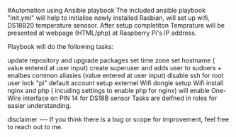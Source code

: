 #Automation using Ansible playbook
The included ansible playbook "init.yml" will help to initialise newly installed Rasbian, will set up wifi, DS18B20 temperature senosor. After setup completiton Temprature will be presented at webpage (HTML/php) at Raspberry Pi's IP address.

Playbook will do the following tasks:

update repository and upgrade packages
set time zone
set hostname ( value entered at user input)
create superuser and adds user to sudoers + enalbes common aliasies (value entered at user input)
disable ssh for root user
lock "pi" default account
setup externel Wifi dongle
setup Wifi
install nginx and php ( incuding settings to enable php for nginx)
will enable One-Wire interface on PIN 14 for DS18B sensor
Tasks are deifned in roles for easier understanding.

disclaimer --- If you think there is a bug or scope for improvement, feel free to reach out to me.
